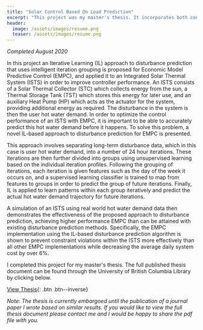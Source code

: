 ```yaml
---
title: "Solar Control Based On Load Prediction"
excerpt: "This project was my master's thesis. It incorporates both controls and machine learning."
header:
  image: /assets/images/resume.png
  teaser: /assets/images/resume.png
---
```

*Completed August 2020*

In this project an Iterative Learning (IL) approach to disturbance prediction that uses intelligent iteration grouping is proposed for Economic Model Predictive Control (EMPC), and applied it to an Integrated Solar Thermal System (ISTS) in order to improve controller performance. An ISTS consists of a Solar Thermal Collector (STC) which collects energy from the sun, a Thermal Storage Tank (TST) which stores this energy for later use, and an auxiliary Heat Pump (HP) which acts as the actuator for the system, providing additional energy as required. The disturbance in the system is then the user hot water demand. In order to optimize the control performance of an ISTS with EMPC, it is important to be able to accurately predict this hot water demand before it happens. To solve this problem, a novel IL-based approach to disturbance prediction for EMPC is presented. 

This approach involves separating long-term disturbance data, which in this case is user hot water demand, into a number of 24 hour iterations. These iterations are then further divided into groups using unsupervised learning based on the individual iteration profiles. Following the grouping of iterations, each iteration is given features such as the day of the week it occurs on, and a supervised learning classifier is trained to map from features to groups in order to predict the group of future iterations. Finally, IL is applied to learn patterns within each group iteratively and predict the actual hot water demand trajectory for future iterations. 

A simulation of an ISTS using real world hot water demand data then demonstrates the effectiveness of the proposed approach to disturbance prediction, achieving higher performance EMPC than can be attained with existing disturbance prediction methods. Specifically, the EMPC implementation using the IL-based disturbance prediction algorithm is shown to prevent constraint violations within the ISTS more effectively than all other EMPC implementations while decreasing the average daily system cost by over 6%.

I completed this project for my master's thesis. The full published thesis document can be found through the University of British Columbia Library by clicking below.

[View Thesis](https://open.library.ubc.ca/cIRcle/collections/ubctheses/24/items/1.0394371){: .btn .btn--inverse}

*Note: The thesis is currently embargoed until the publication of a journal paper I wrote based on similar results. If you would like to view the full thesis document please contact me and I would be happy to share the pdf file with you.*